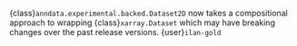 {class}`anndata.experimental.backed.Dataset2D` now takes a compositional approach to wrapping {class}`xarray.Dataset` which may have breaking changes over the past release versions. {user}`ilan-gold`
